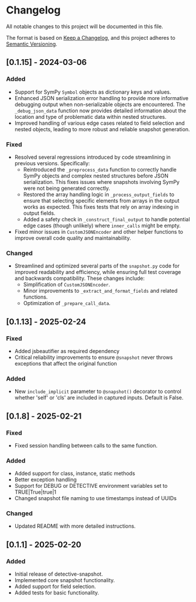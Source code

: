 # Changelog

All notable changes to this project will be documented in this file.

The format is based on [Keep a Changelog](https://keepachangelog.com/en/1.0.0/),
and this project adheres to [Semantic Versioning](https://semver.org/spec/v2.0.0.html).

## [0.1.15] - 2024-03-06
### Added
- Support for SymPy `Symbol` objects as dictionary keys and values.
- Enhanced JSON serialization error handling to provide more informative debugging output when non-serializable objects are encountered.  The `_debug_json_data` function now provides detailed information about the location and type of problematic data within nested structures.
- Improved handling of various edge cases related to field selection and nested objects, leading to more robust and reliable snapshot generation.

### Fixed
- Resolved several regressions introduced by code streamlining in previous versions. Specifically:
    - Reintroduced the `_preprocess_data` function to correctly handle SymPy objects and complex nested structures before JSON serialization. This fixes issues where snapshots involving SymPy were not being generated correctly.
    - Restored the array handling logic in `_process_output_fields` to ensure that selecting specific elements from arrays in the output works as expected. This fixes tests that rely on array indexing in output fields.
    - Added a safety check in `_construct_final_output` to handle potential edge cases (though unlikely) where `inner_calls` might be empty.
- Fixed minor issues in `CustomJSONEncoder` and other helper functions to improve overall code quality and maintainability.

### Changed
- Streamlined and optimized several parts of the `snapshot.py` code for improved readability and efficiency, while ensuring full test coverage and backwards compatibility.  These changes include:
    - Simplification of `CustomJSONEncoder`.
    - Minor improvements to `_extract_and_format_fields` and related functions.
    - Optimization of `_prepare_call_data`.

## [0.1.13] - 2025-02-24

### Fixed
- Added jsbeautifier as required dependency
- Critical reliability improvements to ensure `@snapshot` never throws exceptions that affect the original function

### Added
- New `include_implicit` parameter to `@snapshot()` decorator to control whether 'self' or 'cls' are included in captured inputs. Default is False.

## [0.1.8] - 2025-02-21

### Fixed
- Fixed session handling between calls to the same function.

### Added
- Added support for class, instance, static methods
- Better exception handling
- Support for DEBUG or DETECTIVE environment variables set to TRUE|True|true|1
- Changed snapshot file naming to use timestamps instead of UUIDs

### Changed
- Updated README with more detailed instructions.

## [0.1.1] - 2025-02-20

### Added
- Initial release of detective-snapshot.
- Implemented core snapshot functionality.
- Added support for field selection.
- Added tests for basic functionality.
